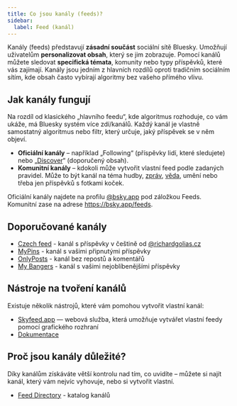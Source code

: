 ```yaml
---
title: Co jsou kanály (feeds)?
sidebar:
  label: Feed (kanál)
---
```


Kanály (feeds) představují **zásadní součást** sociální sítě Bluesky. Umožňují uživatelům **personalizovat obsah**,
který se jim zobrazuje. Pomocí kanálů můžete sledovat **specifická témata**, komunity nebo typy příspěvků, které vás
zajímají. Kanály jsou jedním z hlavních rozdílů oproti tradičním sociálním sítím, kde obsah často vybírají algoritmy bez
vašeho přímého vlivu.

## Jak kanály fungují

Na rozdíl od klasického „hlavního feedu“, kde algoritmus rozhoduje, co vám ukáže, má Bluesky systém více zdí/kanálů.
Každý kanál je vlastně samostatný algoritmus nebo filtr, který určuje, jaký příspěvek se v něm objeví.

- **Oficiální kanály** – například „Following“ (příspěvky lidí, které sledujete)
  nebo „[Discover](https://bsky.app/profile/bsky.app/feed/whats-hot)“ (doporučený obsah).
- **Komunitní kanály** – kdokoli může vytvořit vlastní feed podle zadaných pravidel. Může to být kanál na téma hudby,
  [zpráv](https://bsky.app/profile/aendra.com/feed/verified-news), [věda](https://bsky.app/profile/bossett.social/feed/for-science),
  umění nebo třeba jen příspěvků s fotkami koček.

Oficiální kanály najdete na profilu [@bsky.app](https://bsky.app/profile/bsky.app) pod záložkou Feeds. Komunitní zase na
adrese https://bsky.app/feeds.

## Doporučované kanály

- [Czech feed](https://bsky.app/profile/richardgolias.cz/feed/czechfeed) - kanál s příspěvky v češtině
  od [@richardgolias.cz](https://bsky.app/profile/richardgolias.cz)
- [MyPins](https://bsky.app/profile/jaz.bsky.social/feed/my-pins) - kanál s vašimi připnutými příspěvky
- [OnlyPosts](https://bsky.app/profile/skyfeed.xyz/feed/only-posts) - kanál bez repostů a komentářů
- [My Bangers](https://bsky.app/profile/jaz.bsky.social/feed/bangers) - kanál s vašimi nejoblíbenějšími příspěvky

## Nástroje na tvoření kanálů

Existuje několik nástrojů, které vám pomohou vytvořit vlastní kanál:

- [Skyfeed.app](https://skyfeed.app/) — webová služba, která umožňuje vytvářet vlastní feedy pomocí grafického rozhraní
- [Dokumentace](https://docs.bsky.app/docs/starter-templates/custom-feeds)

## Proč jsou kanály důležité?

Díky kanálům získáváte větší kontrolu nad tím, co uvidíte – můžete si najít kanál, který vám nejvíc vyhovuje, nebo si
vytvořit vlastní.

- [Feed Directory](https://blueskyfeeds.com/) - katalog kanálů
